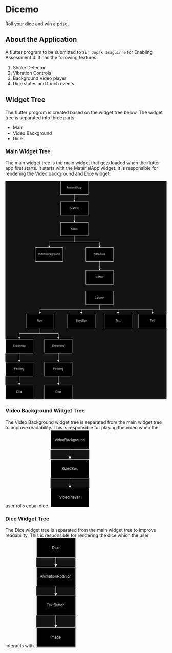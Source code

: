 # Dicemo

Roll your dice and win a prize.


## About the Application

A flutter program to be submitted to `Sir Jopak Isaguirre` for Enabling Assessment 4. It has the following features:
1. Shake Detector
2. Vibration Controls
3. Background Video player
3. Dice states and touch events

## Widget Tree

The flutter progrom is created based on the widget tree below. The widget tree is separated into three parts: 
- Main
- Video Background
- Dice

### Main Widget Tree

The main widget tree is the main widget that gets loaded when the flutter app first starts. It starts with the MaterialApp widget. It is responsible for rendering the Video background and Dice widget.

![main widget tree](https://github.com/TheSciCoder3000/dicemo/blob/main/widget_tree/main.jpg?raw=true)

### Video Background Widget Tree

The Video Background widget tree is separated from the main widget tree to improve readability. This is responsible for playing the video when the user rolls equal dice.
![Video background widget tree](https://github.com/TheSciCoder3000/dicemo/blob/main/widget_tree/video_background.jpg?raw=true)

### Dice Widget Tree

The Dice widget tree is separated from the main widget tree to improve readability. This is responsible for rendering the dice which the user interacts with.
![Dice widget tree](https://github.com/TheSciCoder3000/dicemo/blob/main/widget_tree/dice.jpg?raw=true)
